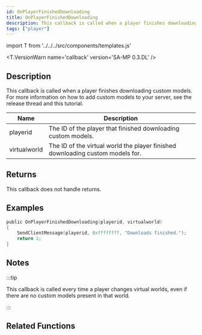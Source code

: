 ```yaml
---
id: OnPlayerFinishedDownloading
title: OnPlayerFinishedDownloading
description: This callback is called when a player finishes downloading custom models.
tags: ["player"]
---
```


import T from '../../../src/components/templates.js'

<T.VersionWarn name='callback' version='SA-MP 0.3.DL' />

## Description

This callback is called when a player finishes downloading custom models. For more information on how to add custom models to your server, see the release thread and this tutorial.

| Name         | Description                                                                    |
| ------------ | ------------------------------------------------------------------------------ |
| playerid     | The ID of the player that finished downloading custom models.                  |
| virtualworld | The ID of the virtual world the player finished downloading custom models for. |

## Returns

This callback does not handle returns.

## Examples

```c
public OnPlayerFinishedDownloading(playerid, virtualworld)
{
    SendClientMessage(playerid, 0xffffffff, "Downloads finished.");
    return 1;
}
```

## Notes

:::tip

This callback is called every time a player changes virtual worlds, even if there are no custom models present in that world.

:::

## Related Functions
